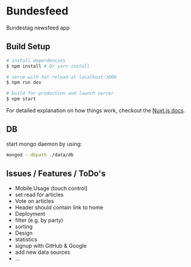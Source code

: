# Bundesfeed

Bundestag newsfeed app

## Build Setup

``` bash
# install dependencies
$ npm install # Or yarn install

# serve with hot reload at localhost:3000
$ npm run dev

# build for production and launch server
$ npm start
```

For detailed explanation on how things work, checkout the [Nuxt.js docs](https://github.com/nuxt/nuxt.js).

## DB
start mongo daemon by using:
``` bash
mongod --dbpath ./data/db
```

## Issues / Features / ToDo's
* Mobile Usage (touch control)
* set read for articles
* Vote on articles
* Header should contain link to home
* Deployment
* filter (e.g. by party)
* sorting
* Design
* statistics
* signup with GitHub & Google
* add new data sources
* ...